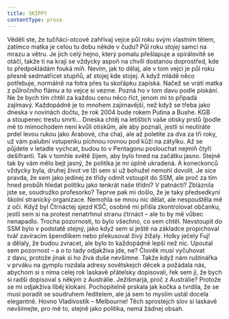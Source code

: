 ```yaml
---
title: SKIPPY
contentType: prose
---
```


Věděli ste, že tučňáci-otcové zahřívaj vejce půl roku svým vlastním tělem, zatímco matka je celou tu dobu někde v čudu? Půl roku _stojej_ samci na mrazu a větru. Je jich celý hejno, který pomalu přešlapuje a spirálovitě se otáčí, takže ti na kraji se vždycky aspoň na chvíli dostanou doprostřed, kde to předpokládám fouká míň. Nevím, jak to dělaj, ale v tom vejci je půl roku přesně sedmatřicet stupňů, ať stojej kde stojej. A když mládě něco potřebuje, normálně na fotra přes tu skořápku zapíská. Načež se vrátí matka z půlročního flámu a to vejce si vezme. Pozná ho v tom davu podle pískání. Ne že bych tím chtěl za každou cenu něco říct, jenom mi to připadá zajímavý. Každopádně je to mnohem zajímavější, než když se třeba jako dneska v novinách dočtu, že rok 2004 bude rokem Putina a Bushe. KGB a stoupenec trestu smrti… Dneska chtěj na letištích vaše otisky prstů (podle mě to mimochodem není kvůli otiskům, ale aby poznali, jestli si neutíráte prdel levou rukou jako Arabové, cha cha), ale až poletíte za dva za tři roky, už vám palubní vstupenku píchnou rovnou pod kůži na zátylku. Až se půjdete v letadle vychcat, budou to v Pentagonu poslouchat nejmíň čtyři dešifranti. Tak v tomhle světě žijem, aby bylo hned na začátku jasno. Stejně tak by vám mělo bejt jasný, že politika je mi úplně ukradená. A koneckonců vždycky byla, druhej život ve lži sem si už bohužel nemohl dovolit. Je sice pravda, že sem jako jedinej ze třídy odmít vstoupit do SSM, ale proč za tím hned probůh hledat politiku jako tenkrát naše třídní? V patnácti? Zbláznila jste se, soudružko profesorko? Teprve pak mi došlo, že je taky předsedkyní školní stranický organizace. Nemohla se mnou nic dělat, ale nespouštěla mě z očí. Když byl Čtrnáctej sjezd KSČ, osobně mi přišla zkontrolovat občanku, jestli sem si na protest nenatrhnul stranu čtrnáct – ale to by mě vůbec nenapadlo. Trocha pozornosti, to bylo všechno, co sem chtěl. Nevstoupit do SSM bylo v podstatě stejný, jako když sem si ještě na základce propichoval tvář zavíracím špendlíkem nebo překusoval živý žížaly. Holky ječely Fuj! a dělaly, že budou zvracet, ale bylo to každopádně lepší než nic. Upoutal sem pozornost – a o to tady odjakživa jde, ne? Člověk musí vyčuhovat z davu, protože jinak si ho živá duše nevšimne. Takže když nám ruštinářka v prváku na gymplu rozdala adresy sovětskejch děcek a požádala nás, abychom si s nima celej rok laskavě přátelsky dopisovali, řek sem jí, že bych si radši dopisoval s někým z Austrálie. Ježišmarjá, proč z Austrálie? Protože se mi odjakživa líběj klokani. Pochopitelně prskala jak kočka a tvrdila, že se musí poradit se soudruhem ředitelem, ale já sem to myslím ustál docela elegantně. Hovno Vladivostik – Melbourne! Těch sprostejch slov si laskavě nevšímejte, pro mě to, stejně jako politika, nemá žádnej obsah.
